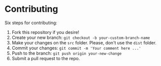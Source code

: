 # Contributing

Six steps for contributing:

1. Fork this repository if you desire!
2. Create your new branch: `git checkout -b your-custom-branch-name`
3. Make your changes on the `src` folder. Please, don't use the `dist` folder.
4. Commit your changes: `git commit -m 'Your comment here ...'`
5. Push to the branch: `git push origin your-new-change`
6. Submit a pull request to the repo.
